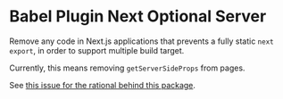 # Babel Plugin Next Optional Server

Remove any code in Next.js applications that prevents a fully static `next export`, in order to support multiple build target.

Currently, this means removing `getServerSideProps` from pages.

See [this issue for the rational behind this package](https://github.com/vercel/next.js/issues/15674).
